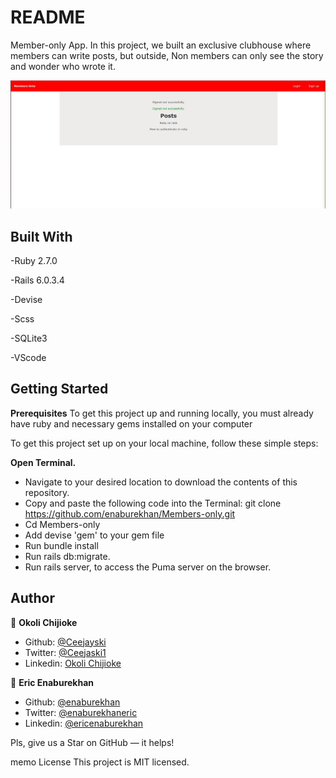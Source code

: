 # README

Member-only App.
In this project, we built an exclusive clubhouse where members can write posts, but outside, Non members can only see the story and wonder who wrote it.

![screen-shot](./member-only.png)

## Built With
-Ruby 2.7.0

-Rails 6.0.3.4

-Devise

-Scss

-SQLite3

-VScode

## Getting Started

**Prerequisites**
To get this project up and running locally, you must already have ruby and necessary gems installed on your computer

To get this project set up on your local machine, follow these simple steps:


**Open Terminal.**
- Navigate to your desired location to download the contents of this repository.
- Copy and paste the following code into the Terminal: git clone https://github.com/enaburekhan/Members-only.git
- Cd Members-only
- Add devise 'gem' to your gem file
- Run bundle install
- Run rails db:migrate.
- Run rails server, to access the Puma server on the browser.


## Author

👤 **Okoli Chijioke**
- Github: [@Ceejayski](https://github.com/ceejayski)
- Twitter: [@Ceejaski1](https://twitter.com/Ceejayski1)
- Linkedin: [Okoli Chijioke](https://www.linkedin.com/in/okoli-ceejay/)

👤 **Eric Enaburekhan**

- Github: [@enaburekhan](https://github.com/enaburekhan)
- Twitter: [@enaburekhaneric](https://twitter.com/enaburekhaneric)
- Linkedin: [@ericenaburekhan](https://www.linkedin.com/in/eric-enaburekhan-801a28100/)

Pls, give us a Star on GitHub — it helps!

memo License
This project is MIT licensed.